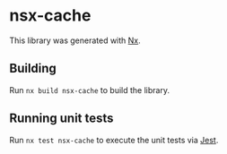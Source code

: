 # nsx-cache

This library was generated with [Nx](https://nx.dev).

## Building

Run `nx build nsx-cache` to build the library.

## Running unit tests

Run `nx test nsx-cache` to execute the unit tests via [Jest](https://jestjs.io).
